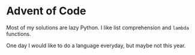 # Advent of Code
Most of my solutions are lazy Python. 
I like list comprehension and `lambda` functions.

One day I would like to do a language everyday, but maybe not this year.
